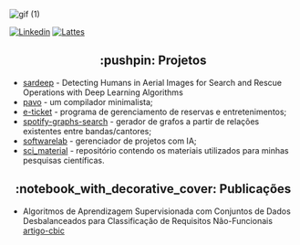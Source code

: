![gif (1)](https://user-images.githubusercontent.com/58193125/151248816-b08a0c05-3179-49fb-8376-a0cf096c6e44.gif)


<p align="left">
<a href="https://www.linkedin.com/in/karolayne-teixeira/"><img alt="Linkedin" src="https://img.shields.io/badge/linkedin-blue.svg"/></a>
<a href="http://lattes.cnpq.br/2074137700305766"><img alt="Lattes" src="https://img.shields.io/badge/lattes-orange.svg"/></a>
</p>


<h2 align="center">:pushpin: Projetos</h2>

- [sardeep] - Detecting Humans in Aerial Images for Search and Rescue Operations with Deep Learning Algorithms
- [pavo] - um compilador minimalista;
- [e-ticket] - programa de gerenciamento de reservas e entretenimentos;
- [spotify-graphs-search] - gerador de grafos a partir de relações existentes entre bandas/cantores; 
- [softwarelab] - gerenciador de projetos com IA;
- [sci_material] - repositório contendo os materiais utilizados para minhas pesquisas científicas.

<h2 align="center">:notebook_with_decorative_cover: Publicações</h2>

- Algoritmos de Aprendizagem Supervisionada com Conjuntos de Dados Desbalanceados para Classificação de Requisitos Não-Funcionais [artigo-cbic]

[//]: # (These are reference links used in the body of this note and get stripped out when the markdown processor does its job. There is no need to format nicely because it shouldn't be seen. Thanks SO - http://stackoverflow.com/questions/4823468/store-comments-in-markdown-syntax)

   [notion]: <https://deserted-pyramid-d34.notion.site/Scientific-Reports-cb4655a84da345609e18a2f2529a41bf>
   [pavo]: <https://github.com/AFKaro/Pavo>
   [e-ticket]: <https://github.com/AFKaro/e-ticket>
   [spotify-graphs-search]: <https://github.com/AFKaro/Spotify_Graphs_Search>
   [artigo-cbic]: <https://sbic.org.br/wp-content/uploads/2021/09/pdf/CBIC_2021_paper_125.pdf>
   [softwarelab]: <https://github.com/MachineResearchGroup/SoftwareLab-API>
   [sci_material]: <https://github.com/AFKaro/sci_material>
   [sardeep]: <https://github.com/AFKaro/SARDeep>
